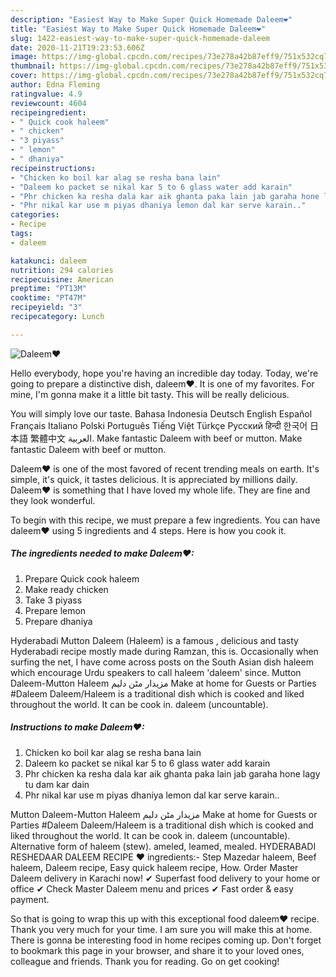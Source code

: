 ```yaml
---
description: "Easiest Way to Make Super Quick Homemade Daleem❤"
title: "Easiest Way to Make Super Quick Homemade Daleem❤"
slug: 1422-easiest-way-to-make-super-quick-homemade-daleem
date: 2020-11-21T19:23:53.606Z
image: https://img-global.cpcdn.com/recipes/73e278a42b87eff9/751x532cq70/daleem❤-recipe-main-photo.jpg
thumbnail: https://img-global.cpcdn.com/recipes/73e278a42b87eff9/751x532cq70/daleem❤-recipe-main-photo.jpg
cover: https://img-global.cpcdn.com/recipes/73e278a42b87eff9/751x532cq70/daleem❤-recipe-main-photo.jpg
author: Edna Fleming
ratingvalue: 4.9
reviewcount: 4604
recipeingredient:
- " Quick cook haleem"
- " chicken"
- "3 piyass"
- " lemon"
- " dhaniya"
recipeinstructions:
- "Chicken ko boil kar alag se resha bana lain"
- "Daleem ko packet se nikal kar 5 to 6 glass water add karain"
- "Phr chicken ka resha dala kar aik ghanta paka lain jab garaha hone lagy tu dam kar dain"
- "Phr nikal kar use m piyas dhaniya lemon dal kar serve karain.."
categories:
- Recipe
tags:
- daleem

katakunci: daleem 
nutrition: 294 calories
recipecuisine: American
preptime: "PT13M"
cooktime: "PT47M"
recipeyield: "3"
recipecategory: Lunch

---
```



![Daleem❤](https://img-global.cpcdn.com/recipes/73e278a42b87eff9/751x532cq70/daleem❤-recipe-main-photo.jpg)

Hello everybody, hope you're having an incredible day today. Today, we're going to prepare a distinctive dish, daleem❤. It is one of my favorites. For mine, I'm gonna make it a little bit tasty. This will be really delicious.

You will simply love our taste. Bahasa Indonesia Deutsch English Español Français Italiano Polski Português Tiếng Việt Türkçe Русский हिन्दी 한국어 日本語 繁體中文 العربية. Make fantastic Daleem with beef or mutton. Make fantastic Daleem with beef or mutton.

Daleem❤ is one of the most favored of recent trending meals on earth. It's simple, it's quick, it tastes delicious. It is appreciated by millions daily. Daleem❤ is something that I have loved my whole life. They are fine and they look wonderful.


To begin with this recipe, we must prepare a few ingredients. You can have daleem❤ using 5 ingredients and 4 steps. Here is how you cook it.

<!--inarticleads1-->

##### The ingredients needed to make Daleem❤:

1. Prepare  Quick cook haleem
1. Make ready  chicken
1. Take 3 piyass
1. Prepare  lemon
1. Prepare  dhaniya


Hyderabadi Mutton Daleem (Haleem) is a famous , delicious and tasty Hyderabadi recipe mostly made during Ramzan, this is. Occasionally when surfing the net, I have come across posts on the South Asian dish haleem which encourage Urdu speakers to call haleem &#39;daleem&#39; since. Mutton Daleem-Mutton Haleem مزیدار مٹن دلیم Make at home for Guests or Parties #Daleem Daleem/Haleem is a traditional dish which is cooked and liked throughout the world. It can be cook in. daleem (uncountable). 

<!--inarticleads2-->

##### Instructions to make Daleem❤:

1. Chicken ko boil kar alag se resha bana lain
1. Daleem ko packet se nikal kar 5 to 6 glass water add karain
1. Phr chicken ka resha dala kar aik ghanta paka lain jab garaha hone lagy tu dam kar dain
1. Phr nikal kar use m piyas dhaniya lemon dal kar serve karain..


Mutton Daleem-Mutton Haleem مزیدار مٹن دلیم Make at home for Guests or Parties #Daleem Daleem/Haleem is a traditional dish which is cooked and liked throughout the world. It can be cook in. daleem (uncountable). Alternative form of haleem (stew). ameled, leamed, mealed. HYDERABADI RESHEDAAR DALEEM RECIPE ♥️ ingredients:- Step Mazedar haleem, Beef haleem, Daleem recipe, Easy quick haleem recipe, How. Order Master Daleem delivery in Karachi now! ✔ Superfast food delivery to your home or office ✔ Check Master Daleem menu and prices ✔ Fast order &amp; easy payment. 

So that is going to wrap this up with this exceptional food daleem❤ recipe. Thank you very much for your time. I am sure you will make this at home. There is gonna be interesting food in home recipes coming up. Don't forget to bookmark this page in your browser, and share it to your loved ones, colleague and friends. Thank you for reading. Go on get cooking!
